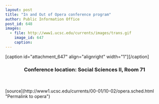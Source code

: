 ```yaml
---
layout: post
title: "In and Out of Opera conference program"
author: Public Information Office
post_id: 648
images:
  - file: http://www1.ucsc.edu/currents/images/trans.gif
    image_id: 647
    caption: 
---
```


[caption id="attachment_647" align="alignright" width="1"]<a href="http://localhost/mysite/wp-content/uploads/2000/10/trans.gif"><img class="size-full wp-image-647" src="http://localhost/mysite/wp-content/uploads/2000/10/trans.gif" alt="" width="1" height="1" /></a>[/caption]
<h3 align="center">
  Conference location: Social Sciences II, Room 71
</h3><br>
<br>
[source](http://www1.ucsc.edu/currents/00-01/10-02/opera.sched.html "Permalink to opera")

